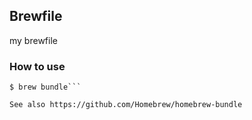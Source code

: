 ## Brewfile
my brewfile

### How to use
```$ brew tap Homebrew/bundle
$ brew bundle```

See also https://github.com/Homebrew/homebrew-bundle
